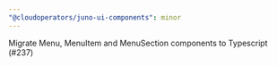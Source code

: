 ```yaml
---
"@cloudoperators/juno-ui-components": minor
---
```


Migrate Menu, MenuItem and MenuSection components to Typescript (#237) 
